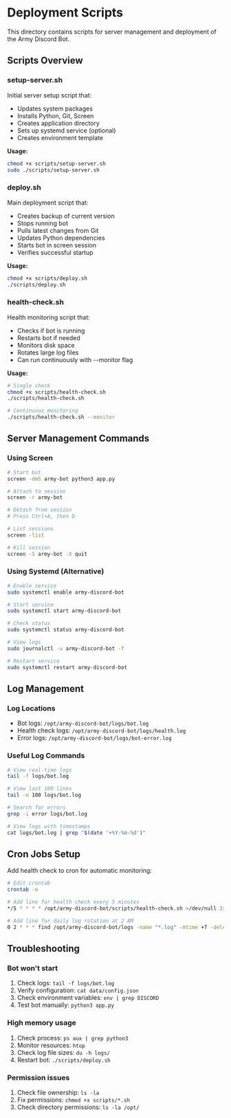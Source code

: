 # Deployment Scripts

This directory contains scripts for server management and deployment of the Army Discord Bot.

## Scripts Overview

### setup-server.sh
Initial server setup script that:
- Updates system packages
- Installs Python, Git, Screen
- Creates application directory
- Sets up systemd service (optional)
- Creates environment template

**Usage:**
```bash
chmod +x scripts/setup-server.sh
sudo ./scripts/setup-server.sh
```

### deploy.sh
Main deployment script that:
- Creates backup of current version
- Stops running bot
- Pulls latest changes from Git
- Updates Python dependencies
- Starts bot in screen session
- Verifies successful startup

**Usage:**
```bash
chmod +x scripts/deploy.sh
./scripts/deploy.sh
```

### health-check.sh
Health monitoring script that:
- Checks if bot is running
- Restarts bot if needed
- Monitors disk space
- Rotates large log files
- Can run continuously with --monitor flag

**Usage:**
```bash
# Single check
chmod +x scripts/health-check.sh
./scripts/health-check.sh

# Continuous monitoring
./scripts/health-check.sh --monitor
```

## Server Management Commands

### Using Screen
```bash
# Start bot
screen -dmS army-bot python3 app.py

# Attach to session
screen -r army-bot

# Detach from session
# Press Ctrl+A, then D

# List sessions
screen -list

# Kill session
screen -S army-bot -X quit
```

### Using Systemd (Alternative)
```bash
# Enable service
sudo systemctl enable army-discord-bot

# Start service
sudo systemctl start army-discord-bot

# Check status
sudo systemctl status army-discord-bot

# View logs
sudo journalctl -u army-discord-bot -f

# Restart service
sudo systemctl restart army-discord-bot
```

## Log Management

### Log Locations
- Bot logs: `/opt/army-discord-bot/logs/bot.log`
- Health check logs: `/opt/army-discord-bot/logs/health.log`
- Error logs: `/opt/army-discord-bot/logs/bot-error.log`

### Useful Log Commands
```bash
# View real-time logs
tail -f logs/bot.log

# View last 100 lines
tail -n 100 logs/bot.log

# Search for errors
grep -i error logs/bot.log

# View logs with timestamps
cat logs/bot.log | grep "$(date '+%Y-%m-%d')"
```

## Cron Jobs Setup

Add health check to cron for automatic monitoring:

```bash
# Edit crontab
crontab -e

# Add line for health check every 5 minutes
*/5 * * * * /opt/army-discord-bot/scripts/health-check.sh >/dev/null 2>&1

# Add line for daily log rotation at 2 AM
0 2 * * * find /opt/army-discord-bot/logs -name "*.log" -mtime +7 -delete
```

## Troubleshooting

### Bot won't start
1. Check logs: `tail -f logs/bot.log`
2. Verify configuration: `cat data/config.json`
3. Check environment variables: `env | grep DISCORD`
4. Test bot manually: `python3 app.py`

### High memory usage
1. Check process: `ps aux | grep python3`
2. Monitor resources: `htop`
3. Check log file sizes: `du -h logs/`
4. Restart bot: `./scripts/deploy.sh`

### Permission issues
1. Check file ownership: `ls -la`
2. Fix permissions: `chmod +x scripts/*.sh`
3. Check directory permissions: `ls -la /opt/`
